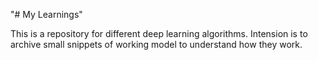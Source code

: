 "# My Learnings" 

This is a repository for different deep learning algorithms. Intension is to archive small snippets of working model to understand how they work.  
